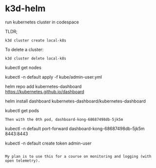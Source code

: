 # k3d-helm
run kubernetes cluster in codespace

TLDR;

```
k3d cluster create local-k8s

```

To delete a cluster:

```
k3d cluster delete local-k8s
```

kubectl get nodes

kubectl -n default apply -f kube/admin-user.yml

helm repo add kubernetes-dashboard https://kubernetes.github.io/dashboard

helm install dashboard kubernetes-dashboard/kubernetes-dashboard

kubectl get pods
```
Then with the 0th pod, dashboard-kong-68687498db-5jk5m

```
kubectl -n default port-forward dashboard-kong-68687498db-5jk5m 8443:8443

kubectl -n default create token admin-user
```

My plan is to use this for a course on monitoring and logging (with open telemetry).